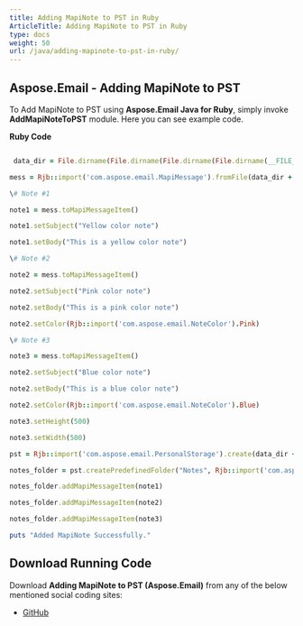 ```yaml
---
title: Adding MapiNote to PST in Ruby
ArticleTitle: Adding MapiNote to PST in Ruby
type: docs
weight: 50
url: /java/adding-mapinote-to-pst-in-ruby/
---
```


## **Aspose.Email - Adding MapiNote to PST**
To Add MapiNote to PST using **Aspose.Email Java for Ruby**, simply invoke **AddMapiNoteToPST** module. Here you can see example code.

**Ruby Code**

``` ruby

 data_dir = File.dirname(File.dirname(File.dirname(File.dirname(__FILE__)))) + '/data/'

mess = Rjb::import('com.aspose.email.MapiMessage').fromFile(data_dir + "MapiNote.msg")

\# Note #1

note1 = mess.toMapiMessageItem()

note1.setSubject("Yellow color note")

note1.setBody("This is a yellow color note")

\# Note #2

note2 = mess.toMapiMessageItem()

note2.setSubject("Pink color note")

note2.setBody("This is a pink color note")

note2.setColor(Rjb::import('com.aspose.email.NoteColor').Pink)

\# Note #3

note3 = mess.toMapiMessageItem()

note2.setSubject("Blue color note")

note2.setBody("This is a blue color note")

note2.setColor(Rjb::import('com.aspose.email.NoteColor').Blue)

note3.setHeight(500)

note3.setWidth(500)

pst = Rjb::import('com.aspose.email.PersonalStorage').create(data_dir + "MapiNoteToPST.pst", Rjb::import('com.aspose.email.FileFormatVersion').Unicode)

notes_folder = pst.createPredefinedFolder("Notes", Rjb::import('com.aspose.email.StandardIpmFolder').Notes)

notes_folder.addMapiMessageItem(note1)

notes_folder.addMapiMessageItem(note2)

notes_folder.addMapiMessageItem(note3)

puts "Added MapiNote Successfully."

```
## **Download Running Code**
Download **Adding MapiNote to PST (Aspose.Email)** from any of the below mentioned social coding sites:

- [GitHub](https://github.com/aspose-email/Aspose.Email-for-Java/blob/master/Plugins/Aspose_Email_Java_for_Ruby/lib/asposeemailjava/Outlook/addmapinotetopst.rb)

